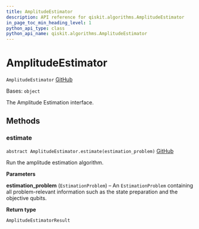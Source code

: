 ```yaml
---
title: AmplitudeEstimator
description: API reference for qiskit.algorithms.AmplitudeEstimator
in_page_toc_min_heading_level: 1
python_api_type: class
python_api_name: qiskit.algorithms.AmplitudeEstimator
---
```


# AmplitudeEstimator

<span id="qiskit.algorithms.AmplitudeEstimator" />

`AmplitudeEstimator` [GitHub](https://github.com/qiskit/qiskit/tree/stable/0.19/qiskit/algorithms/amplitude_estimators/amplitude_estimator.py "view source code")

Bases: `object`

The Amplitude Estimation interface.

## Methods

### estimate

<span id="qiskit.algorithms.AmplitudeEstimator.estimate" />

`abstract AmplitudeEstimator.estimate(estimation_problem)` [GitHub](https://github.com/qiskit/qiskit/tree/stable/0.19/qiskit/algorithms/amplitude_estimators/amplitude_estimator.py "view source code")

Run the amplitude estimation algorithm.

**Parameters**

**estimation\_problem** (`EstimationProblem`) – An `EstimationProblem` containing all problem-relevant information such as the state preparation and the objective qubits.

**Return type**

`AmplitudeEstimatorResult`

